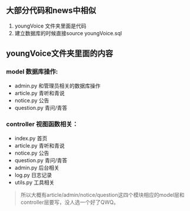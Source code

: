 ## 大部分代码和news中相似

1. youngVoice 文件夹里面是代码
2. 建立数据库的时候直接source youngVoice.sql

## youngVoice文件夹里面的内容

### model 数据库操作:
- admin.py
	和管理员相关的数据库操作
- article.py
	青听和青说
- notice.py
	公告
- question.py
 	青问/青答

### controller 视图函数相关：
- index.py
	首页
- article.py
	青听和青说
- notice.py
	公告
- question.py
	青问/青答
- admin.py
	后台相关
- log.py
	日志记录
- utils.py
	工具相关

> 所以大概有article/admin/notice/question这四个模块相应的model层和controller层要写，没人选一个好了QWQ。
